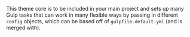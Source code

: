 This theme core is to be included in your main project and sets up many Gulp tasks that can work in many flexible ways by passing in different `config` objects, which can be based off of `gulpfile.default.yml` (and is merged with).
